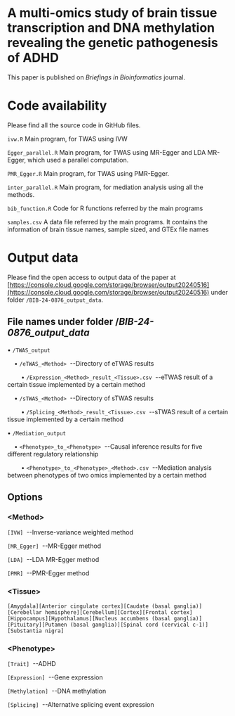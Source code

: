 # A multi-omics study of brain tissue transcription and DNA methylation revealing the genetic pathogenesis of ADHD
This paper is published on _Briefings in Bioinformatics_ journal. 
# Code availability
Please find all the source code in GitHub files.

`ivw.R` Main program, for TWAS using IVW

`Egger_parallel.R` Main program, for TWAS using MR-Egger and LDA MR-Egger, which used a parallel computation.

`PMR_Egger.R` Main program, for TWAS using PMR-Egger.

`inter_parallel.R` Main program, for mediation analysis using all the methods.

`bib_function.R` Code for R functions referred by the main programs

`samples.csv` A data file referred by the main programs. It contains the information of brain tissue names, sample sized, and GTEx file names

# Output data
Please find the open access to output data of the paper at [https://console.cloud.google.com/storage/browser/output20240516](https://console.cloud.google.com/storage/browser/output20240516) under folder `/BIB-24-0876_output_data`.

## File names under folder /_BIB-24-0876_output_data_
• `/TWAS_output`

&nbsp;&nbsp;&nbsp;&nbsp;• `/eTWAS_<Method>`  &nbsp;--Directory of eTWAS results

&nbsp;&nbsp;&nbsp;&nbsp;&nbsp;&nbsp;&nbsp;&nbsp;• `/Expression_<Method>_result_<Tissue>.csv`  &nbsp;--eTWAS result of a certain tissue implemented by a certain method

&nbsp;&nbsp;&nbsp;&nbsp;• `/sTWAS_<Method>`  &nbsp;--Directory of sTWAS results

&nbsp;&nbsp;&nbsp;&nbsp;&nbsp;&nbsp;&nbsp;&nbsp;• `/Splicing_<Method>_result_<Tissue>.csv`  &nbsp;--sTWAS result of a certain tissue implemented by a certain method

• `/Mediation_output`

&nbsp;&nbsp;&nbsp;&nbsp;• `<Phenotype>_to_<Phenotype>`  &nbsp;--Causal inference results for five different regulatory relationship

&nbsp;&nbsp;&nbsp;&nbsp;&nbsp;&nbsp;&nbsp;&nbsp;• `<Phenotype>_to_<Phenotype>_<Method>.csv`  &nbsp;--Mediation analysis between phenotypes of two omics implemented by a certain method
## Options
### \<Method\>
`[IVW]`  &nbsp;--Inverse-variance weighted method

`[MR_Egger]`  &nbsp;--MR-Egger method

`[LDA]`  &nbsp;--LDA MR-Egger method

`[PMR]`  &nbsp;--PMR-Egger method
### \<Tissue\>
`[Amygdala][Anterior cingulate cortex][Caudate (basal ganglia)][Cerebellar hemisphere][Cerebellum][Cortex][Frontal cortex][Hippocampus][Hypothalamus][Nucleus accumbens (basal ganglia)][Pituitary][Putamen (basal ganglia)][Spinal cord (cervical c-1)][Substantia nigra]`
### \<Phenotype\>
`[Trait]`  &nbsp;--ADHD

`[Expression]`  &nbsp;--Gene expression

`[Methylation]`  &nbsp;--DNA methylation

`[Splicing]`  &nbsp;--Alternative splicing event expression
